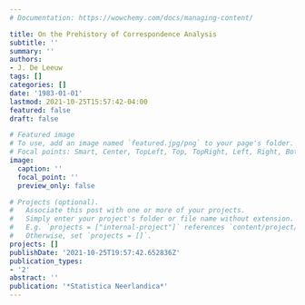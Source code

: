 ```yaml
---
# Documentation: https://wowchemy.com/docs/managing-content/

title: On the Prehistory of Correspondence Analysis
subtitle: ''
summary: ''
authors:
- J. De Leeuw
tags: []
categories: []
date: '1983-01-01'
lastmod: 2021-10-25T15:57:42-04:00
featured: false
draft: false

# Featured image
# To use, add an image named `featured.jpg/png` to your page's folder.
# Focal points: Smart, Center, TopLeft, Top, TopRight, Left, Right, BottomLeft, Bottom, BottomRight.
image:
  caption: ''
  focal_point: ''
  preview_only: false

# Projects (optional).
#   Associate this post with one or more of your projects.
#   Simply enter your project's folder or file name without extension.
#   E.g. `projects = ["internal-project"]` references `content/project/deep-learning/index.md`.
#   Otherwise, set `projects = []`.
projects: []
publishDate: '2021-10-25T19:57:42.652836Z'
publication_types:
- '2'
abstract: ''
publication: '*Statistica Neerlandica*'
---
```

